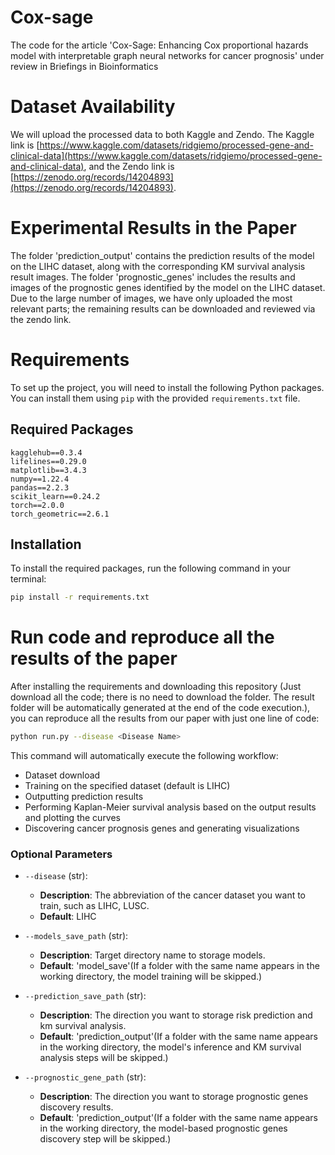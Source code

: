 # Cox-sage
The code for the article 'Cox-Sage: Enhancing Cox proportional hazards model with interpretable graph neural networks for cancer prognosis' under review in Briefings in Bioinformatics
# Dataset Availability

We will upload the processed data to both Kaggle and Zendo. The Kaggle link is [https://www.kaggle.com/datasets/ridgiemo/processed-gene-and-clinical-data](https://www.kaggle.com/datasets/ridgiemo/processed-gene-and-clinical-data), and the Zendo link is [https://zenodo.org/records/14204893](https://zenodo.org/records/14204893).

# Experimental Results in the Paper
The folder 'prediction_output' contains the prediction results of the model on the LIHC dataset, along with the corresponding KM survival analysis result images. The folder 'prognostic_genes' includes the results and images of the prognostic genes identified by the model on the LIHC dataset. Due to the large number of images, we have only uploaded the most relevant parts; the remaining results can be downloaded and reviewed via the zendo link.

# Requirements

To set up the project, you will need to install the following Python packages. You can install them using `pip` with the provided `requirements.txt` file.

## Required Packages

```plaintext
kagglehub==0.3.4
lifelines==0.29.0
matplotlib==3.4.3
numpy==1.22.4
pandas==2.2.3
scikit_learn==0.24.2
torch==2.0.0
torch_geometric==2.6.1
```

## Installation

To install the required packages, run the following command in your terminal:

```bash
pip install -r requirements.txt
```

# Run code and reproduce all the results of the paper
After installing the requirements and downloading this repository (Just download all the code; there is no need to download the folder. The result folder will be automatically generated at the end of the code execution.), you can reproduce all the results from our paper with just one line of code:

```bash
python run.py --disease <Disease Name>
```

This command will automatically execute the following workflow:
- Dataset download
- Training on the specified dataset (default is LIHC)
- Outputting prediction results
- Performing Kaplan-Meier survival analysis based on the output results and plotting the curves
- Discovering cancer prognosis genes and generating visualizations

### Optional Parameters

- `--disease` (str): 
  - **Description**: The abbreviation of the cancer dataset you want to train, such as LIHC, LUSC.
  - **Default**: LIHC

- `--models_save_path` (str): 
  - **Description**: Target directory name to storage models.
  - **Default**: 'model_save'(If a folder with the same name appears in the working directory, the model training will be skipped.)

- `--prediction_save_path` (str): 
  - **Description**: The direction you want to storage risk prediction and km survival analysis.
  - **Default**: 'prediction_output'(If a folder with the same name appears in the working directory,  the model's inference and KM survival analysis steps will be skipped.)
 
- `--prognostic_gene_path` (str): 
  - **Description**: The direction you want to storage prognostic genes discovery results.
  - **Default**: 'prediction_output'(If a folder with the same name appears in the working directory, the model-based prognostic genes discovery step will be skipped.)

